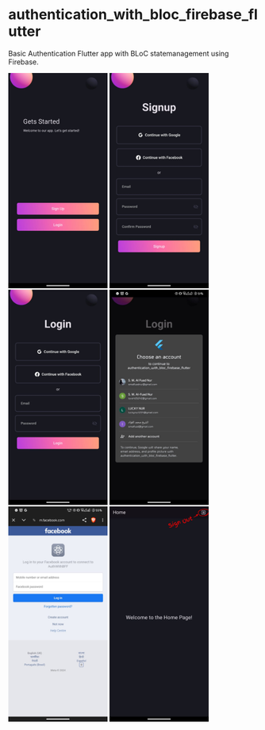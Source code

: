 # authentication_with_bloc_firebase_flutter

Basic Authentication Flutter app with BLoC statemanagement using Firebase.

<img src="screenshots/getsStarted.jpeg" alt="Gets Started" width="200"/>
<img src="screenshots/signup.jpeg" alt="Signup" width="200"/>
<img src="screenshots/login.jpeg" alt="Login" width="200"/>
<img src="screenshots/continueWithGoogle.jpg" alt="Continue with Google" width="200"/>
<img src="screenshots/continueWithFacebook.jpeg" alt="Continue with Facebook" width="200"/>
<img src="screenshots/homeWithSignOut.jpg" alt="Home with Signout button" width="200"/>